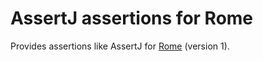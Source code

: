 # AssertJ assertions for Rome

Provides assertions like AssertJ for [Rome](https://github.com/rometools/rome) (version 1).

